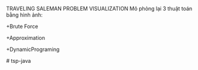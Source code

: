 TRAVELING SALEMAN PROBLEM VISUALIZATION Mô phỏng lại 3 thuật toán bằng hình ảnh:

+Brute Force

+Approximation

+DynamicPrograming
  
#   t s p - j a v a  
 